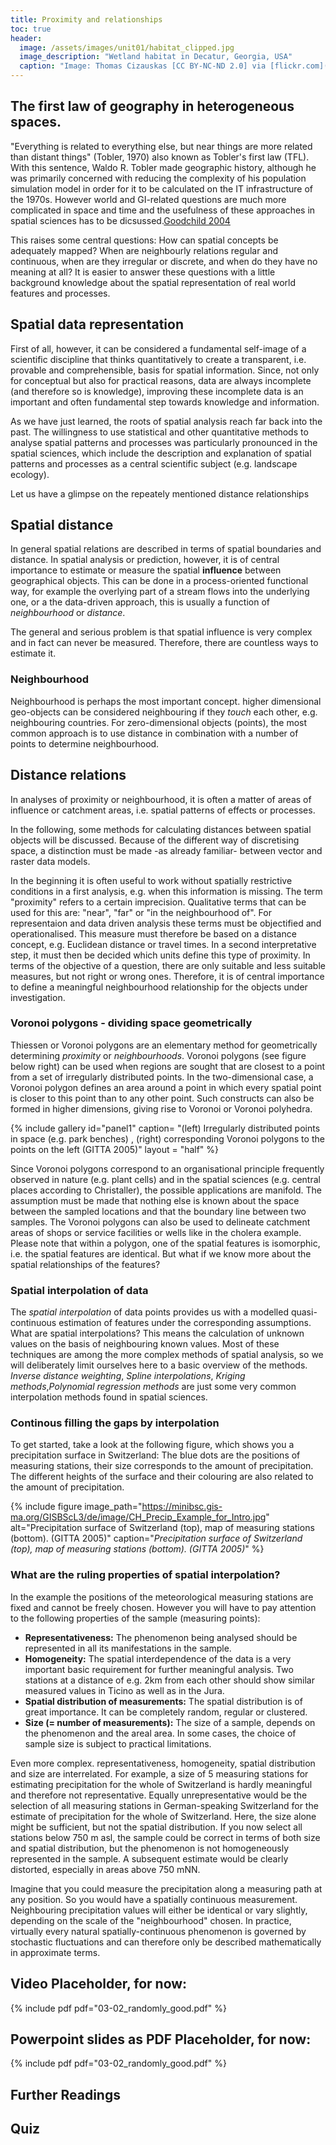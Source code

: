 ```yaml
--- 
title: Proximity and relationships 
toc: true
header:
  image: /assets/images/unit01/habitat_clipped.jpg
  image_description: "Wetland habitat in Decatur, Georgia, USA"
  caption: "Image: Thomas Cizauskas [CC BY-NC-ND 2.0] via [flickr.com](https://www.flickr.com/photos/cizauskas/51243943456/)"
---
```


## The first law of geography in heterogeneous spaces.
"Everything is related to everything else, but near things are more related than
distant things" (Tobler, 1970) also known as Tobler's first law (TFL). With this
sentence, Waldo R. Tobler made geographic history, although he was primarily
concerned with reducing the complexity of his population simulation model in
order for it to be calculated on the IT infrastructure of the 1970s. However
world and GI-related questions are much more complicated in space and time and
the usefulness of these approaches in spatial sciences has to be
dicsussed.[Goodchild
2004](https://onlinelibrary.wiley.com/doi/abs/10.1111/j.1467-8306.2004.09402008.x)

This raises some central questions: How can spatial concepts be adequately mapped? When are neighbourly relations regular and continuous, when are they irregular or discrete, and when do they have no meaning at all? 
It is easier to answer these questions with a little background knowledge about the spatial representation of real world features and processes.

## Spatial data representation

First of all, however, it can be considered a fundamental self-image of a scientific discipline that thinks quantitatively to create a transparent, i.e. provable and comprehensible, basis for spatial information. Since, not only for conceptual but also for practical reasons, data are always incomplete (and therefore so is knowledge), improving these incomplete data is an important and often fundamental step towards knowledge and information.

As we have just learned, the roots of spatial analysis reach far back into the past. The willingness to use statistical and other quantitative methods to analyse spatial patterns and processes was particularly pronounced in the spatial sciences, which include the description and explanation of spatial patterns and processes as a central scientific subject (e.g. landscape ecology).

Let us have a glimpse on the repeately mentioned distance relationships 

## Spatial distance

In general spatial relations are described in terms of spatial boundaries and distance. In spatial analysis or prediction, however, it is of central importance to estimate or measure the spatial **influence** between geographical objects. This can be done in a process-oriented functional way, for example the overlying part of a stream flows into the underlying one, or a the data-driven approach, this is usually a function of *neighbourhood* or *distance*.  

The general and serious problem is that spatial influence is very complex and in fact can never be measured. Therefore, there are countless ways to estimate it. 


### Neighbourhood

Neighbourhood is perhaps the most important concept. higher dimensional geo-objects can be considered neighbouring if they *touch* each other, e.g. neighbouring countries. For zero-dimensional objects (points), the most common approach is to use distance in combination with a number of points to determine neighbourhood.


## Distance relations

In analyses of proximity or neighbourhood, it is often a matter of areas of influence or catchment areas, i.e. spatial patterns of effects or processes.

In the following, some methods for calculating distances between spatial objects will be discussed. Because of the different way of discretising space, a distinction must be made -as already familiar- between vector and raster data models.

In the beginning it is often useful to work without spatially restrictive conditions in a first analysis, e.g. when this information is missing. The term "proximity"  refers to a certain imprecision. Qualitative terms that can be used for this are: "near", "far" or "in the neighbourhood of". For representaion and data driven analysis these terms must be objectified and operationalised. This measure must therefore be based on a distance concept, e.g. Euclidean distance or travel times. In a second interpretative step, it must then be decided which units define this type of proximity. In terms of the objective of a question, there are only suitable and less suitable measures, but not right or wrong ones. Therefore, it is of central importance to define a meaningful neighbourhood relationship for the objects under investigation.


### Voronoi polygons - dividing space geometrically

Thiessen or Voronoi polygons are an elementary method for geometrically determining *proximity* or *neighbourhoods*. Voronoi  polygons (see figure below right) can be used when regions are sought that are closest to a point from a set of irregularly distributed points. In the two-dimensional case, a Voronoi  polygon defines an area around a point in which every spatial point is closer to this point than to any other point. Such constructs can also be formed in higher dimensions, giving rise to Voronoi  or Voronoi polyhedra.

{% include gallery id="panel1" caption= "(left) Irregularly distributed points in space (e.g. park benches) , (right) corresponding Voronoi  polygons to the points on the left (GITTA 2005)" layout = "half" %}

Since Voronoi  polygons correspond to an organisational principle frequently observed in nature (e.g. plant cells) and in the spatial sciences (e.g. central places according to Christaller), the possible applications are manifold. The assumption must be made that nothing else is known about the space between the sampled locations and that the boundary line between two samples. The Voronoi  polygons can also be used to delineate catchment areas of shops or service facilities or wells like in the cholera example. Please note that within a polygon, one of the spatial features is isomorphic, i.e. the spatial features are identical. But what if we know more about the spatial relationships of the features?

### Spatial interpolation of data

The *spatial interpolation* of data points provides us with a modelled quasi-continuous estimation of features under the corresponding assumptions. What are spatial interpolations? This means the calculation of unknown values on the basis of neighbouring known values. Most of these techniques are among the more complex methods of spatial analysis, so we will deliberately limit ourselves here to a basic overview of the methods.
*Inverse distance weighting*, *Spline interpolations*, *Kriging methods*,*Polynomial regression methods* are just some very common interpolation methods found in spatial sciences. 

### Continous filling the gaps by interpolation

To get started, take a look at the following figure, which shows you a precipitation surface in Switzerland: The blue dots are the positions of measuring stations, their size corresponds to the amount of precipitation. The different heights of the surface and their colouring are also related to the amount of precipitation.

{% include figure image_path="https://minibsc.gis-ma.org/GISBScL3/de/image/CH_Precip_Example_for_Intro.jpg" alt="Precipitation surface of Switzerland (top), map of measuring stations (bottom). (GITTA 2005)" caption="*Precipitation surface of Switzerland (top), map of measuring stations (bottom). (GITTA 2005)*" %}

### What are the ruling properties of spatial interpolation?

In the example the positions of the meteorological measuring stations are fixed and cannot be freely chosen. However you will have to pay attention to the following properties of the sample (measuring points):

* **Representativeness:** The phenomenon being analysed should be represented in all its manifestations in the sample.
* **Homogeneity:** The spatial interdependence of the data is a very important basic requirement for further meaningful analysis. Two stations at a distance of e.g. 2km from each other should show similar measured values in Ticino as well as in the Jura.
* **Spatial distribution of measurements:** The spatial distribution is of great importance. It can be completely random, regular or clustered. 
* **Size (= number of measurements):** The size of a sample, depends on the phenomenon and the areal area. In some cases, the choice of sample size is subject to practical limitations.

Even more complex. representativeness, homogeneity, spatial distribution and size are interrelated. For example, a size of 5 measuring stations for estimating precipitation for the whole of Switzerland is hardly meaningful and therefore not representative. Equally unrepresentative would be the selection of all measuring stations in German-speaking Switzerland for the estimate of precipitation for the whole of Switzerland. Here, the size alone might be sufficient, but not the spatial distribution. If you now select all stations below 750 m asl, the sample could be correct in terms of both size and spatial distribution, but the phenomenon is not homogeneously represented in the sample. A subsequent estimate would be clearly distorted, especially in areas above 750 mNN.

Imagine that you could measure the precipitation along a measuring path at any position. So you would have a spatially continuous measurement. Neighbouring precipitation values will either be identical or vary slightly, depending on the scale of the "neighbourhood" chosen. In practice, virtually every natural spatially-continuous phenomenon is governed by stochastic fluctuations and can therefore only be described mathematically in approximate terms.




## Video Placeholder, for now:
{% include pdf pdf="03-02_randomly_good.pdf" %}
## Powerpoint slides as PDF Placeholder, for now:
{% include pdf pdf="03-02_randomly_good.pdf" %}

## Further Readings
 

## Quiz